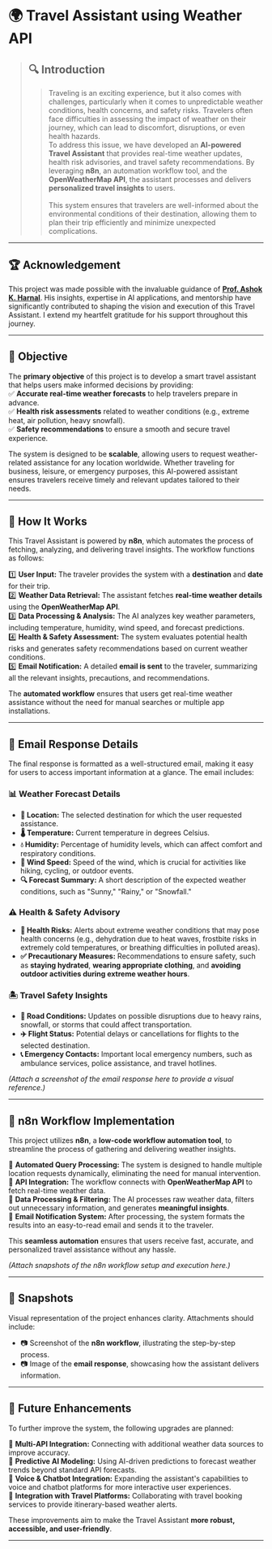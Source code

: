 # 🌍 Travel Assistant using Weather API  

>## 🔍 Introduction <br>  
>>Traveling is an exciting experience, but it also comes with challenges, particularly when it comes to unpredictable weather conditions, health concerns, and safety risks. Travelers often face difficulties in assessing the impact of weather on their journey, which can lead to discomfort, disruptions, or even health hazards. <br> 
To address this issue, we have developed an **AI-powered Travel Assistant** that provides real-time weather updates, health risk advisories, and travel safety recommendations. By leveraging **n8n**, an automation workflow tool, and the **OpenWeatherMap API**, the assistant processes and delivers **personalized travel insights** to users. <br>  
This system ensures that travelers are well-informed about the environmental conditions of their destination, allowing them to plan their trip efficiently and minimize unexpected complications.  

---  

## 🏆 Acknowledgement  
This project was made possible with the invaluable guidance of [**Prof. Ashok K. Harnal**](https://github.com/harnalashok). His insights, expertise in AI applications, and mentorship have significantly contributed to shaping the vision and execution of this Travel Assistant. I extend my heartfelt gratitude for his support throughout this journey.  

---  

## 📌 Objective  
The **primary objective** of this project is to develop a smart travel assistant that helps users make informed decisions by providing:  
✅ **Accurate real-time weather forecasts** to help travelers prepare in advance.  
✅ **Health risk assessments** related to weather conditions (e.g., extreme heat, air pollution, heavy snowfall).  
✅ **Safety recommendations** to ensure a smooth and secure travel experience.  

The system is designed to be **scalable**, allowing users to request weather-related assistance for any location worldwide. Whether traveling for business, leisure, or emergency purposes, this AI-powered assistant ensures travelers receive timely and relevant updates tailored to their needs.  

---  

## 🚀 How It Works  
This Travel Assistant is powered by **n8n**, which automates the process of fetching, analyzing, and delivering travel insights. The workflow functions as follows:  

1️⃣ **User Input:** The traveler provides the system with a **destination** and **date** for their trip.  
2️⃣ **Weather Data Retrieval:** The assistant fetches **real-time weather details** using the **OpenWeatherMap API**.  
3️⃣ **Data Processing & Analysis:** The AI analyzes key weather parameters, including temperature, humidity, wind speed, and forecast predictions.  
4️⃣ **Health & Safety Assessment:** The system evaluates potential health risks and generates safety recommendations based on current weather conditions.  
5️⃣ **Email Notification:** A detailed **email is sent** to the traveler, summarizing all the relevant insights, precautions, and recommendations.  

The **automated workflow** ensures that users get real-time weather assistance without the need for manual searches or multiple app installations.  

---  

## 📩 Email Response Details  
The final response is formatted as a well-structured email, making it easy for users to access important information at a glance. The email includes:  

### 📊 **Weather Forecast Details**  
- **📍 Location:** The selected destination for which the user requested assistance.  
- **🌡️ Temperature:** Current temperature in degrees Celsius.  
- **💧 Humidity:** Percentage of humidity levels, which can affect comfort and respiratory conditions.  
- **💨 Wind Speed:** Speed of the wind, which is crucial for activities like hiking, cycling, or outdoor events.  
- **🔍 Forecast Summary:** A short description of the expected weather conditions, such as "Sunny," "Rainy," or "Snowfall."  

### ⚠️ **Health & Safety Advisory**  
- **🚨 Health Risks:** Alerts about extreme weather conditions that may pose health concerns (e.g., dehydration due to heat waves, frostbite risks in extremely cold temperatures, or breathing difficulties in polluted areas).  
- **✅ Precautionary Measures:** Recommendations to ensure safety, such as **staying hydrated**, **wearing appropriate clothing**, and **avoiding outdoor activities during extreme weather hours**.  

### 🏝️ **Travel Safety Insights**  
- **🚗 Road Conditions:** Updates on possible disruptions due to heavy rains, snowfall, or storms that could affect transportation.  
- **✈️ Flight Status:** Potential delays or cancellations for flights to the selected destination.  
- **📞 Emergency Contacts:** Important local emergency numbers, such as ambulance services, police assistance, and travel hotlines.  

*(Attach a screenshot of the email response here to provide a visual reference.)*  

---  

## 🔎 n8n Workflow Implementation  
This project utilizes **n8n**, a **low-code workflow automation tool**, to streamline the process of gathering and delivering weather insights.  

🔹 **Automated Query Processing:** The system is designed to handle multiple location requests dynamically, eliminating the need for manual intervention.  
🔹 **API Integration:** The workflow connects with **OpenWeatherMap API** to fetch real-time weather data.  
🔹 **Data Processing & Filtering:** The AI processes raw weather data, filters out unnecessary information, and generates **meaningful insights**.  
🔹 **Email Notification System:** After processing, the system formats the results into an easy-to-read email and sends it to the traveler.  

This **seamless automation** ensures that users receive fast, accurate, and personalized travel assistance without any hassle.  

*(Attach snapshots of the n8n workflow setup and execution here.)*  

---  

## 📸 Snapshots  
Visual representation of the project enhances clarity. Attachments should include:  
- 📷 Screenshot of the **n8n workflow**, illustrating the step-by-step process.  
- 📷 Image of the **email response**, showcasing how the assistant delivers information.  

---  

## 📌 Future Enhancements  
To further improve the system, the following upgrades are planned:  

🚀 **Multi-API Integration:** Connecting with additional weather data sources to improve accuracy.  
🚀 **Predictive AI Modeling:** Using AI-driven predictions to forecast weather trends beyond standard API forecasts.  
🚀 **Voice & Chatbot Integration:** Expanding the assistant's capabilities to voice and chatbot platforms for more interactive user experiences.  
🚀 **Integration with Travel Platforms:** Collaborating with travel booking services to provide itinerary-based weather alerts.  

These improvements aim to make the Travel Assistant **more robust, accessible, and user-friendly**.  

---  
